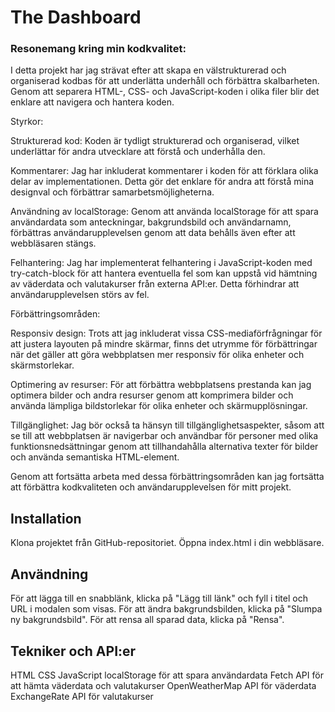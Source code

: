 # The Dashboard

<h3>Resonemang kring min kodkvalitet:</h3>
I detta projekt har jag strävat efter att skapa en välstrukturerad och organiserad kodbas för att underlätta underhåll och förbättra skalbarheten. Genom att separera HTML-, CSS- och JavaScript-koden i olika filer blir det enklare att navigera och hantera koden.

Styrkor:

Strukturerad kod: Koden är tydligt strukturerad och organiserad, vilket underlättar för andra utvecklare att förstå och underhålla den.

Kommentarer: Jag har inkluderat kommentarer i koden för att förklara olika delar av implementationen. Detta gör det enklare för andra att förstå mina designval och förbättrar samarbetsmöjligheterna.

Användning av localStorage: Genom att använda localStorage för att spara användardata som anteckningar, bakgrundsbild och användarnamn, förbättras användarupplevelsen genom att data behålls även efter att webbläsaren stängs.

Felhantering: Jag har implementerat felhantering i JavaScript-koden med try-catch-block för att hantera eventuella fel som kan uppstå vid hämtning av väderdata och valutakurser från externa API:er. Detta förhindrar att användarupplevelsen störs av fel.

Förbättringsområden:

Responsiv design: Trots att jag inkluderat vissa CSS-mediaförfrågningar för att justera layouten på mindre skärmar, finns det utrymme för förbättringar när det gäller att göra webbplatsen mer responsiv för olika enheter och skärmstorlekar.

Optimering av resurser: För att förbättra webbplatsens prestanda kan jag optimera bilder och andra resurser genom att komprimera bilder och använda lämpliga bildstorlekar för olika enheter och skärmupplösningar.

Tillgänglighet: Jag bör också ta hänsyn till tillgänglighetsaspekter, såsom att se till att webbplatsen är navigerbar och användbar för personer med olika funktionsnedsättningar genom att tillhandahålla alternativa texter för bilder och använda semantiska HTML-element.

Genom att fortsätta arbeta med dessa förbättringsområden kan jag fortsätta att förbättra kodkvaliteten och användarupplevelsen för mitt projekt.


## Installation

Klona projektet från GitHub-repositoriet.
Öppna index.html i din webbläsare.

## Användning

För att lägga till en snabblänk, klicka på "Lägg till länk" och fyll i titel och URL i modalen som visas.
För att ändra bakgrundsbilden, klicka på "Slumpa ny bakgrundsbild".
För att rensa all sparad data, klicka på "Rensa".

## Tekniker och API:er

HTML
CSS
JavaScript
localStorage för att spara användardata
Fetch API för att hämta väderdata och valutakurser
OpenWeatherMap API för väderdata
ExchangeRate API för valutakurser

